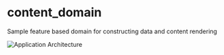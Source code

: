 content_domain
==============

Sample feature based domain for constructing data and content rendering

![Application Architecture](/doc/ApplicationArchitecture.jpg)
